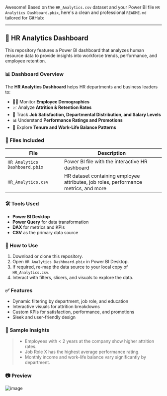 Awesome! Based on the `HR_Analytics.csv` dataset and your Power BI file `HR Analytics Dashboard.pbix`, here's a clean and professional `README.md` tailored for GitHub:

---

## 👥 HR Analytics Dashboard

This repository features a Power BI dashboard that analyzes human resource data to provide insights into workforce trends, performance, and employee retention.

### 📊 Dashboard Overview

The **HR Analytics Dashboard** helps HR departments and business leaders to:

- 🧑‍💼 Monitor **Employee Demographics**
- 📈 Analyze **Attrition & Retention Rates**
- 💼 Track **Job Satisfaction, Departmental Distribution, and Salary Levels**
- 📊 Understand **Performance Ratings and Promotions**
- 📍 Explore **Tenure and Work-Life Balance Patterns**

### 📁 Files Included

| File | Description |
|------|-------------|
| `HR Analytics Dashboard.pbix` | Power BI file with the interactive HR dashboard |
| `HR_Analytics.csv` | HR dataset containing employee attributes, job roles, performance metrics, and more |

### 🛠️ Tools Used

- **Power BI Desktop**
- **Power Query** for data transformation
- **DAX** for metrics and KPIs
- **CSV** as the primary data source

### 🚀 How to Use

1. Download or clone this repository.
2. Open `HR Analytics Dashboard.pbix` in Power BI Desktop.
3. If required, re-map the data source to your local copy of `HR_Analytics.csv`.
4. Interact with filters, slicers, and visuals to explore the data.

### ✅ Features

- Dynamic filtering by department, job role, and education
- Interactive visuals for attrition breakdowns
- Custom KPIs for satisfaction, performance, and promotions
- Sleek and user-friendly design

### 📌 Sample Insights

> - Employees with < 2 years at the company show higher attrition rates.  
> - Job Role X has the highest average performance rating.  
> - Monthly income and work-life balance vary significantly by department.

### 📷 Preview

![image](https://github.com/user-attachments/assets/fc6d1edc-41ea-4e7c-b7f4-14487a4f5ea8)
